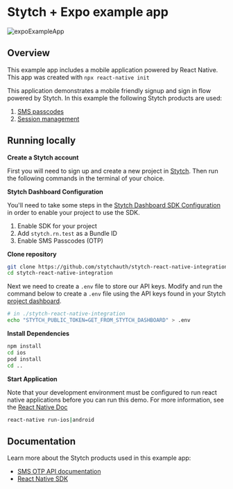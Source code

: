 # Stytch + Expo example app
![expoExampleApp](https://user-images.githubusercontent.com/100632220/169424762-67caa828-2b05-43f7-9055-067014676316.png)

## Overview
This example app includes a mobile application powered by React Native. This app was created with `npx react-native init`

This application demonstrates a mobile friendly signup and sign in flow powered by Stytch. In this example the following Stytch products are used:
1. [SMS passcodes](https://stytch.com/products/sms-passcodes)
2. [Session management](https://stytch.com/products/session-management)

## Running locally

**Create a Stytch account**

First you will need to sign up and create a new project in [Stytch](https://stytch.com/). Then run the following commands in the terminal of your choice.

**Stytch Dashboard Configuration**

You'll need to take some steps in the [Stytch Dashboard SDK Configuration](https://stytch.com/dashboard/sdk-configuration) in order to enable your project to use the SDK.

1. Enable SDK for your project
2. Add `stytch.rn.test` as a Bundle ID
3. Enable SMS Passcodes (OTP)

**Clone repository**
```bash
git clone https://github.com/stytchauth/stytch-react-native-integration.git
cd stytch-react-native-integration
```

Next we need to create a `.env` file to store our API keys. Modify and run the command below to create a `.env` file using the API keys found in your Stytch [project dashboard](https://stytch.com/dashboard/api-keys).
```bash
# in ./stytch-react-native-integration
echo "STYTCH_PUBLIC_TOKEN=GET_FROM_STYTCH_DASHBOARD" > .env
```

**Install Dependencies**
```bash
npm install
cd ios
pod install
cd ..
```

**Start Application**

Note that your development environment must be configured to run react native applications before you can run this demo. For more information, see the [React Native Doc](https://reactnative.dev/docs/environment-setup)

```bash
react-native run-ios|android
```

## Documentation
Learn more about the Stytch products used in this example app:
- [SMS OTP API documentation](https://stytch.com/docs/api/sms-otp-overview)
- [React Native SDK](https://stytch.com/docs/sdks/react-native-sdk)
